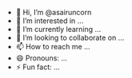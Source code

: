 - 👋 Hi, I’m @asairuncorn
- 👀 I’m interested in ...
- 🌱 I’m currently learning ...
- 💞️ I’m looking to collaborate on ...
- 📫 How to reach me ...
- 😄 Pronouns: ...
- ⚡ Fun fact: ...

<!---
asairuncorn/asairuncorn is a ✨ special ✨ repository because its `README.md` (this file) appears on your GitHub profile.
You can click the Preview link to take a look at your changes.
--->
